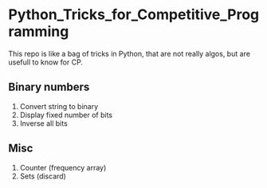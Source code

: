# Python_Tricks_for_Competitive_Programming
This repo is like a bag of tricks in Python, that are not really algos, but are usefull to know for CP.


## Binary numbers
1. Convert string to binary
2. Display fixed number of bits
3. Inverse all bits

## Misc
1. Counter (frequency array)
2. Sets (discard)
